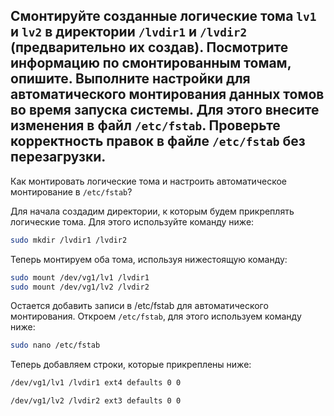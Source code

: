 ## Смонтируйте созданные логические тома `lv1` и `lv2` в директории `/lvdir1` и `/lvdir2` (предварительно их создав). Посмотрите информацию по смонтированным томам, опишите. Выполните настройки для автоматического монтирования данных томов во время запуска системы. Для этого внесите изменения в файл `/etc/fstab`. Проверьте корректность правок в файле `/etc/fstab` без перезагрузки.

Как монтировать логические тома и настроить автоматическое монтирование в `/etc/fstab`?

Для начала создадим директории, к которым будем прикреплять логические тома. Для этого используйте команду ниже:

```bash
sudo mkdir /lvdir1 /lvdir2
```

Теперь монтируем оба тома, используя нижестоящую команду: 

```bash
sudo mount /dev/vg1/lv1 /lvdir1
sudo mount /dev/vg1/lv2 /lvdir2
```

Остается добавить записи в /etc/fstab для автоматического монтирования.
Откроем `/etc/fstab`, для этого используем команду ниже:

```bash
sudo nano /etc/fstab
```

Теперь добавляем строки, которые прикреплены ниже:

```bash
/dev/vg1/lv1 /lvdir1 ext4 defaults 0 0

/dev/vg1/lv2 /lvdir2 ext3 defaults 0 0
```


